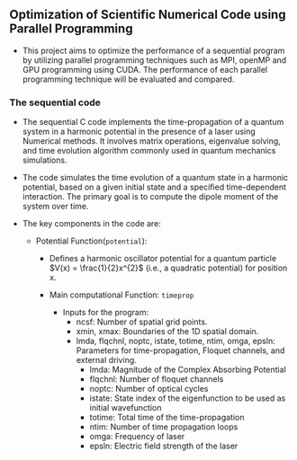## Optimization of Scientific Numerical Code using Parallel Programming

* This project aims to optimize the performance of a sequential program by utilizing parallel programming techniques such as MPI, openMP and GPU programming using CUDA. The performance of each parallel programming technique will be evaluated and compared.

### The sequential code
* The sequential C code implements the time-propagation of a quantum system in a harmonic potential in the presence of a laser using Numerical methods. It involves matrix operations, eigenvalue solving, and time evolution algorithm commonly used in quantum mechanics simulations.

* The code simulates the time evolution of a quantum state in a harmonic potential, based on a given initial state and a specified time-dependent interaction. The primary goal is to compute the dipole moment of the system over time.

* The key components in the code are:
  * Potential Function(`potential`):
    * Defines a harmonic oscillator potential for a quantum particle $V(x) = \frac{1}{2}x^{2}$ (i.e., a quadratic potential) for position x.

    * Main computational Function: `timeprop`
      * Inputs for the program:
        * ncsf: Number of spatial grid points.
        * xmin, xmax: Boundaries of the 1D spatial domain.
        * lmda, flqchnl, noptc, istate, totime, ntim, omga, epsln: Parameters for time-propagation, Floquet channels, and external driving.
          * lmda: Magnitude of the Complex Absorbing Potential
          * flqchnl: Number of floquet channels
          * noptc: Number of optical cycles
          * istate: State index of the eigenfunction to be used as initial wavefunction
          * totime: Total time of the time-propagation
          * ntim: Number of time propagation loops
          * omga: Frequency of laser
          * epsln: Electric field strength of the laser 